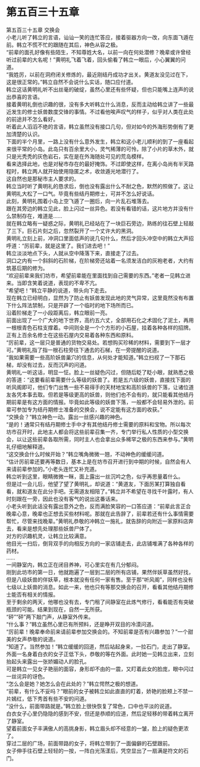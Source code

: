 # 第五百三十五章

第五百三十五章 交换会\
小老儿听了韩立的言语，讪讪一笑的连忙答应，接着驱器方向一改，向东面飞遁在前。韩立不慌不忙的跟随在其后，神色从容之极。\
“前辈的面孔好像有些陌生，不知尊姓大名，以前一向在何处潜修？晚辈或许曾经听过前辈的大名呢！”黄明礼飞着飞着，回头偷看了韩立一眼后，小心翼翼的问道。\
“我姓厉，以前在洞府闭关修炼的，最近刚结丹成功才出关。黄道友没见过在下，这是很正常的。”韩立自然不会说什么实话，随口应付道。\
韩立这话黄明礼听不出丝毫的破绽，虽然心里还有些怀疑，但也只能嘴上连声的说出恭喜的言语。\
接着黄明礼倒也识趣的很，没有多大听韩立什么消息，反而主动给韩立讲了一些最近发生的修士妖兽数度交锋的事情。不过看他唉声叹气的样子，似乎对人类在此处的前途并不怎么看好。\
听着此人滔滔不绝的言语，韩立虽然没有接口几句，但对如今的外海形势倒有了更加清楚的认识。\
下面的半个月里，一路上没有什么意外发生，韩立和这小老儿顺利的到了一座看起来很平常的小岛。此岛只有百余里大小，灵气稀薄的可怜，除了小片的草木外，就只是光秃秃的灰色岩石，实在是在外海随处可见的荒岛模样。\
看来选择此地，也是对秘市存在的最好掩饰。不过即使这样，在离小岛尚有半天路程时，韩立两人就开始使用隐匿之术，收敛遁光地潜行了。\
这自然也是那秘市主人要求的。\
韩立当时听了黄明礼的恳求后，倒也没有露出什么不耐之色，默然的照做了。这让黄明礼大松了一口气。毕竟有些结丹期修士，可并不怎么好说话。\
此刻，黄明礼围着小岛上空飞遁了一圈后，向一片乱石堆落去。\
跟在其旁边的韩立见此，脸上闪过一丝异色。若没有看错的话，这片地方并没有什么禁制存在，难道是……\
就在韩立略有一疑惑之际，黄明礼已经站在了一块巨石旁边，熟练的往石壁上轻敲了三下。巨石片刻之后，忽然裂开了一个丈许大的黑洞。\
黄明礼立刻上前，冲洞口里面低声的说几句什么，然后才回头冲空中的韩立大声招呼道：“厉前辈，就是这里了。我们进去吧！”\
韩立淡淡地点下头，人就从空中降落下来，直接走了过去。\
洞口之内有一个斜斜的石阶梯，在阶梯旁还站着一名须发洁白的灰袍老者，大约有筑基后期的修为。\
“欢迎前辈来我们坊市，希望前辈能在里面找到自己需要的东西。”老者一见韩立进来。当即含笑着说道，表现的不卑不亢。\
“希望吧！”韩立平静的说道，带头向下走去。\
现在韩立已经明白，显然为了防止有妖兽发现此地的灵气异常，这里竟然没有布置下什么阵法禁制，只是开辟了一个临时的地下场所而已。\
沿着阶梯走了一小段距离后，韩立眼前一亮。\
前面出现了一个广大的地下世界，高约五六丈，全部用石化之术固化了泥土，再用一根根青色石柱支撑着。中间则全是一个个方形的小石屋，挂着各种各样的招牌。正有上百余名修士在这些石屋内交易着各种东西和原料。\
“厉前辈，这一层只是普通的货物交易处。若想购买珍稀的材料，需要到下一层才可。”黄明礼指了指一根石柱旁往下通去的石梯，在一旁提醒的说道。\
“我如果需要一些高阶妖兽巢穴的信息，从何处才能知道。”韩立扫视了一下那石梯，却没有过去，反而沉声的问道。\
黄明礼一听这话，明显一怔。脸上一丝疑色闪过，但随后眨了眨小眼，就熟悉之极的答道：“这要看前辈需要什么等级的妖兽了。若是五六级的妖兽，直接找下面的听风阁即可，他们专门出售一些不易得手的天材地宝和高阶妖兽的下落，让诸位道友各凭本事去取。但若是等级更高的妖兽，则他们也不会有的，就只能看其他结丹期前辈是有这方面的情报。毕竟如此等级的妖兽下落，一般都不会轻易外泄的。前辈可参加专为结丹期修士准备的交换会，说不定能有这方面的收获。”\
“交换会？”韩立神色一动。露出一丝感兴趣的神色。\
“是的！通常只有结丹期修士手中才有其他结丹修士需要的原料和宝物。所以每次坊市召开时，此地主人都会将这些前辈召集一齐，专门举行私人性质的小型交换会，以让这些前辈各取所需，同时主人也会拿出众多稀罕之极的东西来参与。”黄明礼仔细地解释道。\
“这交换会什么时候开始？”韩立嘴角微微一翘，不动神色的缓缓问道。\
“估计厉前辈还要再等数日，基本上是在坊市召开进行到中期的时候，自然会有人来请前辈参加的。”小老头连忙又补充道。\
韩立听到这里，眼睛微微一眯，面上露出一丝沉吟之色，似乎再思量着什么。\
但是过一会儿后，他望了望了黄明礼，却说道：“黄道友，下面厉某打算独自看看，就和道友在此分手吧。无需道友相陪了。”韩立并不希望在寻找千叶露时，有人时刻跟在一旁，因此也没有客气的说出这番话来。\
小老头听到此话没有露出意外之色，反而满脸笑容的一口答应道：“前辈此言正合晚辈心意，晚辈也正想去买些材料呢。那就在此告辞了，前辈若还有什么事情需要帮忙，尽管来找晚辈。”黄明礼恭敬的冲韩立一施礼，就告辞的向附近一家原料店奔去，看来是想先处理那些妖兽尸体了。\
对方的识趣机灵，让韩立比较满意。\
他目光一扫后，倒背双手的向相反方向的一家店铺走去，此店铺堆满了各种各样的药材。\
……\
一间静室内，韩立正在闭目养神，可心里实在有几分郁闷。\
刚到此坊市的第一日，他就跑遍了一层到二层的所有店铺，果然伴妖草虽然好找，但是八级妖兽的伴妖草，根本就没有任何一家有售。至于那“听风阁”，同样也没有七级以上妖兽的消息。如此一来，他也只有等那交换会的召开，看看其他结丹期修士能否有相关的情报。\
至于剩余的两天，他哪也没有去，专门租了间静室在此炼气修行，看看能否有突破瓶颈的可能。结果到现在，自然一无所获。\
“砰”“砰”两下敲门声，从静室外传来。\
“什么事？”韩立虽然心里已有所预料，还是睁开双目的冷漠问道。\
“厉前辈！晚辈奉命前来请前辈参加交换会的。不知前辈是否有兴趣参加？”一个甜美的女声恭敬的说道。\
“知道了。当然参加！”韩立缓缓的回道，然后站起身来，一拉石门，走出了静室。\
外面一名身着白衣的女子正低下头，恭敬的等在外面。此时她一见韩立出来，立刻抬起头来露出一张娇媚动人的脸孔。\
可是韩立一见女子艳丽的面容，身形却不由的一震，又盯着此女的脸庞，眼中闪过一丝诧异的讶色。\
“怎么会是她？她怎么会在此处的？”韩立愕然之极的想道。\
“前辈，有什么不妥吗？”眼前的女子被韩立如此直直的盯着，娇艳的脸颊上不禁一片嫣红，低下秀首有些不安的问道。\
“没什么，前面带路就是。”韩立脸上很快恢复了常色，口中也平淡的说道。\
白衣女子心里仍隐隐的感到不安，但还是恭顺的应道，然后足轻移的带着韩立离开了静室。\
望着前面女子丰满傲人的高挑身影，韩立眉头却不经意的一皱，脸上的疑色更浓了。\
穿过二层的广场，前面带路的女子，将韩立带到了一面偏僻的石壁跟前。\
女子伸手往石壁上轻轻的一按，一阵白光荡漾后，凭空显出了一扇满是符文的石门。
